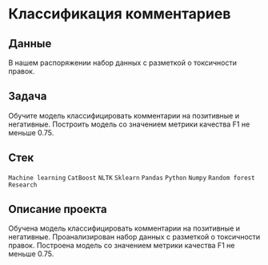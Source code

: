 # Классификация комментариев


## Данные
В нашем распоряжении набор данных с разметкой о токсичности правок.

## Задача
Обучите модель классифицировать комментарии на позитивные и негативные. Построить модель со значением метрики качества F1 не меньше 0.75.

## Стек
`Machine learning` `CatBoost` `NLTK` `Sklearn` `Pandas` `Python` `Numpy`  `Random forest` `Research` 

## Описание проекта 
Обучена модель классифицировать комментарии на позитивные и негативные. Проанализирован набор данных с разметкой о токсичности правок. 
Построена модель со значением метрики качества F1 не меньше 0.75.
